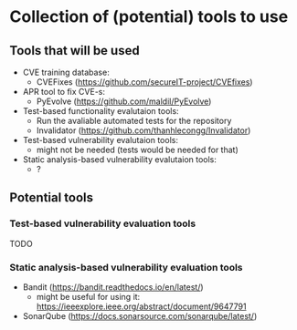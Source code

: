 # Collection of (potential) tools to use

## Tools that will be used

- CVE training database:
  - CVEFixes (<https://github.com/secureIT-project/CVEfixes>)
- APR tool to fix CVE-s:
  - PyEvolve (<https://github.com/maldil/PyEvolve>)
- Test-based functionality evalutaion tools:
  - Run the avaliable automated tests for the repository
  - Invalidator (<https://github.com/thanhlecongg/Invalidator>)
- Test-based vulnerability evalutaion tools:
  - might not be needed (tests would be needed for that)
- Static analysis-based vulnerability evalutaion tools:
  - ?

## Potential tools

### Test-based vulnerability evaluation tools

TODO

### Static analysis-based vulnerability evaluation tools

- Bandit (<https://bandit.readthedocs.io/en/latest/>)
  - might be useful for using it: <https://ieeexplore.ieee.org/abstract/document/9647791>
- SonarQube (<https://docs.sonarsource.com/sonarqube/latest/>)
